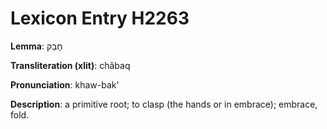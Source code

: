 # Lexicon Entry H2263

**Lemma**: חָבַק

**Transliteration (xlit)**: châbaq

**Pronunciation**: khaw-bak'

**Description**:
a primitive root; to clasp (the hands or in embrace); embrace, fold.
